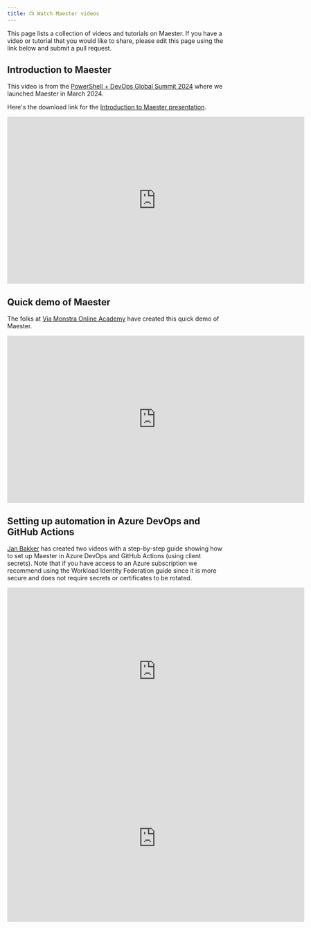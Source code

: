 ```yaml
---
title: 📺 Watch Maester videos
---
```


This page lists a collection of videos and tutorials on Maester. If you have a video or tutorial that you would like to share, please edit this page using the link below and submit a pull request.

## Introduction to Maester

This video is from the [PowerShell + DevOps Global Summit 2024](https://www.powershellsummit.org/) where we launched Maester in March 2024.

Here's the download link for the [Introduction to Maester presentation](https://github.com/maester365/content-hub/raw/refs/heads/main/slides/introduction-to-maester.pptx).

<iframe width="686" height="386" src="https://www.youtube.com/embed/xfs02tjSU24" title="Introducing Maester: Your Microsoft 365 test automation framework by Merill Fernando" frameborder="0" allow="accelerometer; autoplay; clipboard-write; encrypted-media; gyroscope; picture-in-picture; web-share" referrerpolicy="strict-origin-when-cross-origin" allowfullscreen></iframe>

## Quick demo of Maester

The folks at [Via Monstra Online Academy](https://www.viamonstra.com/) have created this quick demo of Maester.

<iframe width="686" height="386" src="https://www.youtube.com/embed/H3sdtxsrn5I" title="OH CLIP: Quick Demo of Maester" frameborder="0" allow="accelerometer; autoplay; clipboard-write; encrypted-media; gyroscope; picture-in-picture; web-share" referrerpolicy="strict-origin-when-cross-origin" allowfullscreen></iframe>

## Setting up automation in Azure DevOps and GitHub Actions

[Jan Bakker](https://janbakker.tech/) has created two videos with a step-by-step guide showing how to set up Maester in Azure DevOps and GitHub Actions (using client secrets). Note that if you have access to an Azure subscription we recommend using the Workload Identity Federation guide since it is more secure and does not require secrets or certificates to be rotated.

<iframe width="686" height="386" src="https://www.youtube.com/embed/SzIxCQg6CWA" title="Maester Github Actions integration" frameborder="0" allow="accelerometer; autoplay; clipboard-write; encrypted-media; gyroscope; picture-in-picture; web-share" referrerpolicy="strict-origin-when-cross-origin" allowfullscreen></iframe>

<iframe width="686" height="386" src="https://www.youtube.com/embed/42FADXWrDBo" title="Maester Azure DevOps integration" frameborder="0" allow="accelerometer; autoplay; clipboard-write; encrypted-media; gyroscope; picture-in-picture; web-share" referrerpolicy="strict-origin-when-cross-origin" allowfullscreen></iframe>
